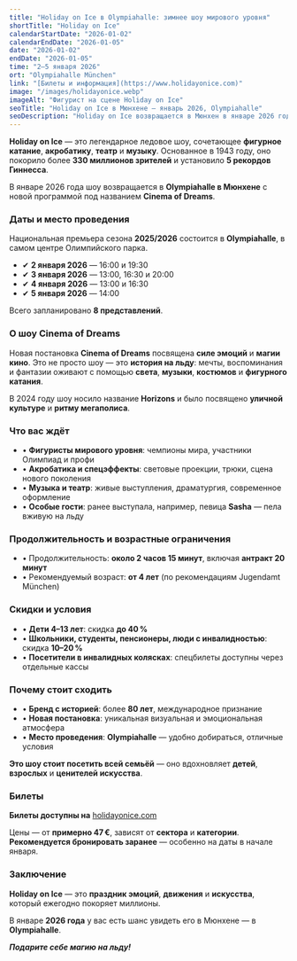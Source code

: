 ```yaml
---
title: "Holiday on Ice в Olympiahalle: зимнее шоу мирового уровня"
shortTitle: "Holiday on Ice"
calendarStartDate: "2026-01-02"
calendarEndDate: "2026-01-05"
date: "2026-01-02"
endDate: "2026-01-05"
time: "2–5 января 2026"
ort: "Olympiahalle München"
link: "[Билеты и информация](https://www.holidayonice.com)"
image: "/images/holidayonice.webp"
imageAlt: "Фигурист на сцене Holiday on Ice"
seoTitle: "Holiday on Ice в Мюнхене — январь 2026, Olympiahalle"
seoDescription: "Holiday on Ice возвращается в Мюнхен в январе 2026 года с новой программой Cinema of Dreams. Узнайте расписание, цены, скидки и как купить билеты."
---
```


**Holiday on Ice** — это легендарное ледовое шоу, сочетающее **фигурное катание**, **акробатику**, **театр** и **музыку**. Основанное в 1943 году, оно покорило более **330 миллионов зрителей** и установило **5 рекордов Гиннесса**.  

В январе 2026 года шоу возвращается в **Olympiahalle в Мюнхене** с новой программой под названием **Cinema of Dreams**.

### Даты и место проведения

Национальная премьера сезона **2025/2026** состоится в **Olympiahalle**, в самом центре Олимпийского парка.

- ✔ **2 января 2026** — 16:00 и 19:30  
- ✔ **3 января 2026** — 13:00, 16:30 и 20:00  
- ✔ **4 января 2026** — 13:00 и 16:30  
- ✔ **5 января 2026** — 14:00  

Всего запланировано **8 представлений**.

### О шоу Cinema of Dreams

Новая постановка **Cinema of Dreams** посвящена **силе эмоций** и **магии кино**. Это не просто шоу — это **история на льду**: мечты, воспоминания и фантазии оживают с помощью **света**, **музыки**, **костюмов** и **фигурного катания**.

В 2024 году шоу носило название **Horizons** и было посвящено **уличной культуре** и **ритму мегаполиса**.

### Что вас ждёт

- • **Фигуристы мирового уровня**: чемпионы мира, участники Олимпиад и профи  
- • **Акробатика и спецэффекты**: световые проекции, трюки, сцена нового поколения  
- • **Музыка и театр**: живые выступления, драматургия, современное оформление  
- • **Особые гости**: ранее выступала, например, певица **Sasha** — пела вживую на льду

### Продолжительность и возрастные ограничения

- • Продолжительность: **около 2 часов 15 минут**, включая **антракт 20 минут**  
- • Рекомендуемый возраст: **от 4 лет** (по рекомендациям Jugendamt München)

### Скидки и условия

- • **Дети 4–13 лет**: скидка **до 40 %**  
- • **Школьники, студенты, пенсионеры, люди с инвалидностью**: скидка **10–20 %**  
- • **Посетители в инвалидных колясках**: спецбилеты доступны через отдельные кассы

### Почему стоит сходить

- • **Бренд с историей**: более **80 лет**, международное признание  
- • **Новая постановка**: уникальная визуальная и эмоциональная атмосфера  
- • **Место проведения**: **Olympiahalle** — удобно добираться, отличные условия  

**Это шоу стоит посетить всей семьёй** — оно вдохновляет **детей**, **взрослых** и **ценителей искусства**.

### Билеты

**Билеты доступны на** [holidayonice.com](https://www.holidayonice.com)

Цены — от **примерно 47 €**, зависят от **сектора** и **категории**.  
**Рекомендуется бронировать заранее** — особенно на даты в начале января.

### Заключение

**Holiday on Ice** — это **праздник эмоций**, **движения** и **искусства**, который ежегодно покоряет миллионы.  

В январе **2026 года** у вас есть шанс увидеть его в Мюнхене — в **Olympiahalle**.  

_**Подарите себе магию на льду!**_

